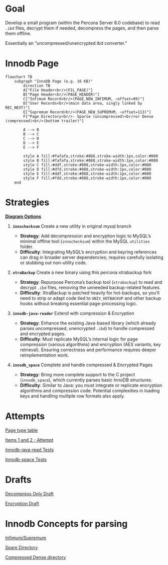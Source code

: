 # Goal

Develop a small program (within the Percona Server 8.0 codebase) to read `.ibd` files, decrypt them if needed, decompress the pages, and then parse them offline.  

Essentially an “uncompressed/unencrypted ibd converter.”

# Innodb Page

```mermaid
flowchart TB
    subgraph "InnoDB Page (e.g. 16 KB)"
        direction TB
        A["File Header<br/>(FIL_PAGE)"]
        B["Page Header<br/>(PAGE_HEADER)"]
        C["Infimum Record<br/>(PAGE_NEW_INFIMUM, ~offset=99)"]
        D["User Records<br/>(main data area, singly linked by REC_NEXT)"]
        E["Supremum Record<br/>(PAGE_NEW_SUPREMUM, ~offset=113)"]
        F["Page Directory<br/>- Sparse (uncompressed)<br/>or Dense (compressed)<br/>(bottom trailer)"]
        
        A --> B
        B --> C
        C --> D
        D --> E
        E --> F
        
        style A fill:#fafafa,stroke:#888,stroke-width:1px,color:#000
        style B fill:#fafafa,stroke:#888,stroke-width:1px,color:#000
        style C fill:#ddf,stroke:#888,stroke-width:1px,color:#000
        style D fill:#dfd,stroke:#888,stroke-width:1px,color:#000
        style E fill:#ddf,stroke:#888,stroke-width:1px,color:#000
        style F fill:#fdd,stroke:#888,stroke-width:1px,color:#000
    end
```

# Strategies

[**Diagram Options**](./docs/strategy.md)

1. **`innochecksum`** Create a new utility in original mysql branch 
   - **Strategy**: Add decompression and encryption logic to MySQL’s minimal offline tool (`innochecksum`) within the MySQL `utilities` folder.
   - **Difficulty**: Integrating MySQL’s encryption and keyring references can drag in broader server dependencies; requires carefully isolating or stubbing out non-utility code.

2. **`xtraBackup`** Create a new binary using this percona xtrabackup fork
   - **Strategy**: Repurpose Percona’s backup tool (`xtrabackup`) to read and decrypt `.ibd` files, removing the unneeded backup-related features.
   - **Difficulty**: XtraBackup is patched heavily for hot-backups, so you’ll need to strip or adapt code tied to `UNIV_HOTBACKUP` and other backup hooks without breaking essential page-processing logic.

3. **`innodb-java-reader`** Extend with compression & Encryption
   - **Strategy**: Enhance the existing Java-based library (which already parses uncompressed, unencrypted `.ibd`) to handle compressed and encrypted pages.
   - **Difficulty**: Must replicate MySQL’s internal logic for page compression (various algorithms) and encryption (AES variants, key retrieval). Ensuring correctness and performance requires deeper reimplementation work.

4. **`innodb_space`** Complete and handle compressed & Encrypted Pages
   - **Strategy**: Bring more complete support to the C project (`innodb_space`), which currently parses basic InnoDB structures.
   - **Difficulty**: Similar to Java: you must integrate or replicate encryption algorithms and compression code. Potential complexities in loading keys and handling multiple row formats also apply.

# Attempts

[Page type table](./docs/page_type.md)

[Items 1 and 2 - Attempt](./docs/attempt1.md)

[Innodb-java-read Tests](./../../calcite/innodb-example/README.md)

[Innodb-space Tests](../study/docs/innodb_space.md)

# Drafts

[Decompress Only Draft](./docs/decompress_only.md)

[Encryption Draft](./docs/keyring1.md)

# Innodb Concepts for parsing

[Infimum/Supremum](./docs/infimum_supremum.doc)

[Spare Directory](./docs/sparse_directory.md)

[Compressed Dense directory](./docs/dense_directory.md)



